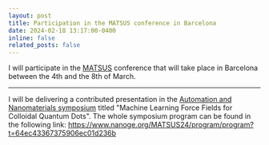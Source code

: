 ```yaml
---
layout: post
title: Participation in the MATSUS conference in Barcelona
date: 2024-02-18 13:17:00-0400
inline: false
related_posts: false
---
```


I will participate in the <a href="https://www.nanoge.org/MATSUS24/home">MATSUS</a> conference that will take place in Barcelona between the 4th and the 8th of March.

---

I will be delivering a contributed presentation in the <a href="https://www.nanoge.org/MATSUS24/symposia?t=64ec43367375906ec01d236b">Automation and Nanomaterials symposium</a> titled "Machine Learning Force Fields for Colloidal Quantum Dots". The whole symposium program can be found in the following link:
https://www.nanoge.org/MATSUS24/program/program?t=64ec43367375906ec01d236b
